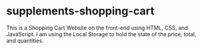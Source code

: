 # supplements-shopping-cart

 This is a Shopping Cart Website on the front-end using HTML, CSS, and JavaScript. I am using the Local Storage to hold the state of the price, total, and quantities.
 
